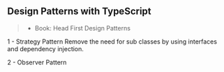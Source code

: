 ## Design Patterns with TypeScript

> - Book: Head First Design Patterns

1 - Strategy Pattern
Remove the need for sub classes by using interfaces and dependency injection.

2 - Observer Pattern
